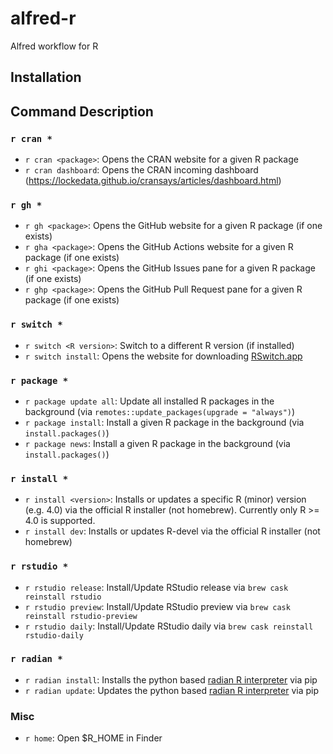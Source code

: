 # alfred-r

Alfred workflow for R

## Installation

## Command Description

### `r cran *`

- `r cran <package>`: Opens the CRAN website for a given R package
- `r cran dashboard`: Opens the CRAN incoming dashboard (https://lockedata.github.io/cransays/articles/dashboard.html)

### `r gh *`

- `r gh <package>`: Opens the GitHub website for a given R package (if one exists)
- `r gha <package>`: Opens the GitHub Actions website for a given R package (if one exists)
- `r ghi <package>`: Opens the GitHub Issues pane for a given R package (if one exists)
- `r ghp <package>`: Opens the GitHub Pull Request pane for a given R package (if one exists)

### `r switch *`

- `r switch <R version>`: Switch to a different R version (if installed)
- `r switch install`: Opens the website for downloading [RSwitch.app](https://rud.is/rswitch/)

### `r package *`

- `r package update all`: Update all installed R packages in the background (via `remotes::update_packages(upgrade = "always")`)
- `r package install`: Install a given R package in the background (via `install.packages()`)
- `r package news`: Install a given R package in the background (via `install.packages()`)

### `r install *`

- `r install <version>`: Installs or updates a specific R (minor) version (e.g. 4.0) via the official R installer (not homebrew).
  Currently only R >= 4.0 is supported.
- `r install dev`: Installs or updates R-devel via the official R installer (not homebrew)

### `r rstudio *`

- `r rstudio release`: Install/Update RStudio release via `brew cask reinstall rstudio`
- `r rstudio preview`: Install/Update RStudio preview via `brew cask reinstall rstudio-preview`
- `r rstudio daily`: Install/Update RStudio daily via `brew cask reinstall rstudio-daily`

### `r radian *`

- `r radian install`: Installs the python based [radian R interpreter](https://github.com/randy3k/radian) via pip
- `r radian update`: Updates the python based [radian R interpreter](https://github.com/randy3k/radian) via pip

### Misc

- `r home`: Open \$R_HOME in Finder
